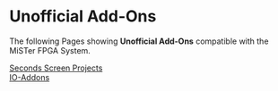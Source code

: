 # Unofficial Add-Ons  
  
The following Pages showing **Unofficial Add-Ons** compatible with the MiSTer FPGA System.  

[Seconds Screen Projects](Second-Screen-Projects)  
[IO-Addons](IO-Addons)